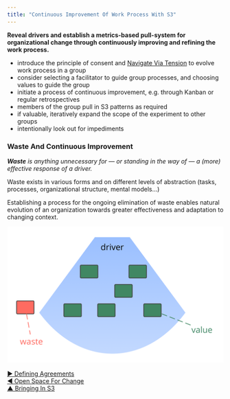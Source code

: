 ```yaml
---
title: "Continuous Improvement Of Work Process With S3"
---
```



**Reveal drivers and establish a metrics-based pull-system for organizational change through continuously improving and refining the work process.**

-   introduce the principle of consent and [Navigate Via Tension](navigate-via-tension.html) to evolve work process in a group
-   consider selecting a facilitator to guide group processes, and choosing values to guide the group
-   initiate a process of continuous improvement, e.g. through Kanban or regular retrospectives
-   members of the group pull in S3 patterns as required
-   if valuable, iteratively expand the scope of the experiment to other groups
-   intentionally look out for impediments  

### Waste And Continuous Improvement

_**Waste** is anything unnecessary for — or standing in the way of — a (more) effective response of a driver._

Waste exists in various forms and on different levels of abstraction (tasks, processes, organizational structure, mental models...)

Establishing a process for the ongoing elimination of waste enables natural evolution of an organization towards greater effectiveness and adaptation to changing context.

![Drivers, value and vaste](img/workflow-and-value/drivers-value-waste.png)


[&#9654; Defining Agreements](defining-agreements.html)<br/>[&#9664; Open Space For Change](open-space-for-change.html)<br/>[&#9650; Bringing In S3](bringing-in-s3.html)

